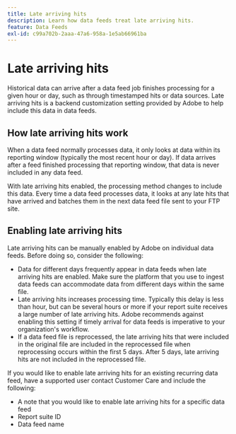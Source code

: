 ```yaml
---
title: Late arriving hits
description: Learn how data feeds treat late arriving hits.
feature: Data Feeds
exl-id: c99a702b-2aaa-47a6-958a-1e5ab66961ba
---
```

# Late arriving hits

Historical data can arrive after a data feed job finishes processing for a given hour or day, such as through timestamped hits or data sources. Late arriving hits is a backend customization setting provided by Adobe to help include this data in data feeds.

## How late arriving hits work

When a data feed normally processes data, it only looks at data within its reporting window (typically the most recent hour or day). If data arrives after a feed finished processing that reporting window, that data is never included in any data feed.

With late arriving hits enabled, the processing method changes to include this data. Every time a data feed processes data, it looks at any late hits that have arrived and batches them in the next data feed file sent to your FTP site.

## Enabling late arriving hits

Late arriving hits can be manually enabled by Adobe on individual data feeds. Before doing so, consider the following:

* Data for different days frequently appear in data feeds when late arriving hits are enabled. Make sure the platform that you use to ingest data feeds can accommodate data from different days within the same file.
* Late arriving hits increases processing time. Typically this delay is less than hour, but can be several hours or more if your report suite receives a large number of late arriving hits. Adobe recommends against enabling this setting if timely arrival for data feeds is imperative to your organization's workflow.
* If a data feed file is reprocessed, the late arriving hits that were included in the original file are included in the reprocessed file when reprocessing occurs within the first 5 days. After 5 days, late arriving hits are not included in the reprocessed file.

If you would like to enable late arriving hits for an existing recurring data feed, have a supported user contact Customer Care and include the following:

* A note that you would like to enable late arriving hits for a specific data feed
* Report suite ID
* Data feed name

